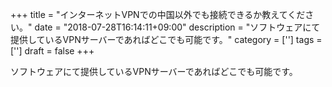 +++
title = "インターネットVPNでの中国以外でも接続できるか教えてください。"
date = "2018-07-28T16:14:11+09:00"
description = "ソフトウェアにて提供しているVPNサーバーであればどこでも可能です。"
category = ['']
tags = ['']
draft = false
+++

ソフトウェアにて提供しているVPNサーバーであればどこでも可能です。
